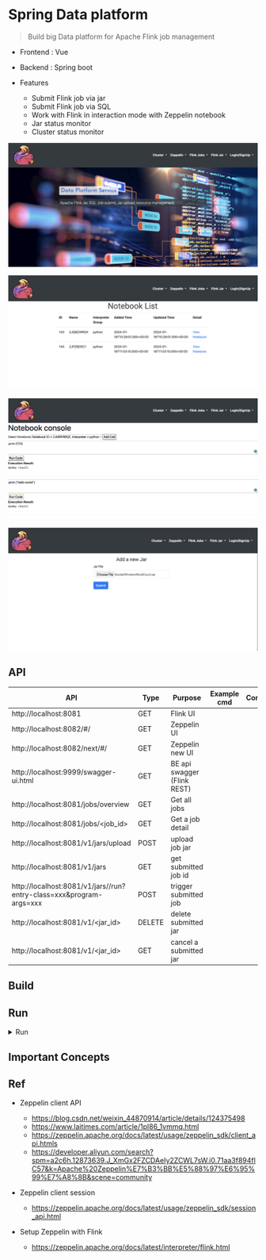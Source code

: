 # Spring Data platform
> Build big Data platform for Apache Flink job management


- Frontend : Vue
- Backend : Spring boot

- Features
  - Submit Flink job via jar
  - Submit Flink job via SQL
  - Work with Flink in interaction mode with Zeppelin notebook
  - Jar status monitor
  - Cluster status monitor


<p align="center"><img src ="./doc/pic/dataplatform_1.png"></p>

<p align="center"><img src ="./doc/pic/dataplatform_2.png"></p>

<p align="center"><img src ="./doc/pic/dataplatform_3.png"></p>

<p align="center"><img src ="./doc/pic/dataplatform_4.png"></p>

## API

| API | Type | Purpose | Example cmd | Comment|
| ----- | -------- | ---- | ----- | ---- |
| http://localhost:8081 | GET| Flink UI  | |
| http://localhost:8082/#/ | GET| Zeppelin UI  | |
| http://localhost:8082/next/#/| GET| Zeppelin new UI  | |
| http://localhost:9999/swagger-ui.html | GET| BE api swagger (Flink REST) | |
| http://localhost:8081/jobs/overview | GET| Get all jobs  | |
| http://localhost:8081/jobs/<job_id> | GET| Get a job detail | |
| http://localhost:8081/v1/jars/upload | POST | upload job jar| |
| http://localhost:8081/v1/jars | GET | get submitted job id |
| http://localhost:8081/v1/jars/<id>/run?entry-class=xxx&program-args=xxx| POST | trigger submitted job |
| http://localhost:8081/v1/<jar_id> | DELETE | delete submitted jar |
| http://localhost:8081/v1/<jar_id> | GET | cancel a submitted jar |



## Build


## Run

<details>
<summary>Run</summary>

```bash
#---------------------------
# Run app
#---------------------------

# build
mvn package

# run
java -jar <built_jar>
```

```bash

#---------------------------
# Spark Ref cmd
#---------------------------

# launch spark local master
cd /Users/yennanliu/spark-3.3.4-bin-hadoop3/sbin
bash start-master.sh
#bash start-all.sh
bash start-slave.sh

# stop spark local master
bash stop-master.sh
# bash stop-all.sh
bash stop-slave.sh


# UI : http://localhost:8080/


# run example job
cd /Users/yennanliu/spark-3.3.4-bin-hadoop3

bash bin/spark-submit \
  --class org.apache.spark.examples.SparkPi \
  --master spark://yennanliudeMacBook-Air.local:7077 \
  --deploy-mode cluster \
  --supervise \
  --executor-memory 20G \
  --total-executor-cores 100 \
  examples/jars/spark-examples_2.12-3.3.4.jar \
  1000
```


```bash

#---------------------------
# Flink Ref cmd
#---------------------------


# download flink
# https://nightlies.apache.org/flink/flink-docs-release-1.17/zh/docs/try-flink/local_installation/

cd flink-1.17.2


# start cluster
bash bin/start-cluster.sh

# Flink UI : http://localhost:8081/

# submit example job
bash bin/flink run examples/streaming/WordCount.jar

bash bin/flink run examples/streaming/TopSpeedWindowing.jar

# stop cluster
bash bin/stop-cluster.sh
```

```bash

#---------------------------
# Flink op cmd
#---------------------------

# curl upload a jar
# curl -X POST -H "Expect:" -F "@jarfile=/Users/yennanliu/flink-1.17.2/examples/streaming/StateMachineExample.jar" http://localhost:8081/jars/upload

# https://juejin.cn/s/flink%20rest%20api%20upload%20jar


#---------------------------------
# Flink REST API
#---------------------------------

# https://nightlies.apache.org/flink/flink-docs-release-1.18/zh/docs/ops/rest_api/
# https://nightlies.apache.org/flink/flink-docs-release-1.18/generated/rest_v1_dispatcher.yml

#---------------------------------
# Flink upload jar via API call
#---------------------------------

# How to upload multiple files at once using Curl?
# https://reqbin.com/req/c-dot4w5a2/curl-post-file
# curl [URL] -F file1=@filename1 -F file2=@filename2 -F file3=@filename3

curl -X POST -H "Expect:" -F "jarfile=@streaming/StateMachineExample.jar" http://localhost:8081/jars/upload

curl -X POST -H "Expect:" -F "jarfile=@table/StreamSQLExample.jar" http://localhost:8081/jars/upload

curl -X POST -F "jarfile=@table/StreamSQLExample.jar" http://localhost:8081/jars/upload


#---------------------------------
# Flink submit jar via API call
#---------------------------------

# submit job
# https://stackoverflow.com/questions/54348050/flink-rest-api-error-request-did-not-match-expected-format-jarrunrequestbody
curl -X POST -H 'Content-Type: application/json' --data '
{
  "programArgsList" : [
    "--input-job-name",
    "StreamSQLExample"
  ],
"parallelism": 30
}
' http://localhost:8081/jars/927a9fac-c7bf-48cd-b1b8-b4e536449eb0_StreamSQLExample.jar/run


curl -X POST -H 'Content-Type: application/json' http://localhost:8081/jars/927a9fac-c7bf-48cd-b1b8-b4e536449eb0_StreamSQLExample.jar/run


#---------------------------------
# Flink op via Swagger (FlinkRestService)
#---------------------------------

# upload jar param (POST)
{
  "jarFile": "/Users/yennanliu/flink-1.17.2/examples/table/StreamSQLExample.jar"
}

{
  "jarFile": "/Users/yennanliu/flink-1.17.2/examples/streaming/TopSpeedWindowing.jar"
}


# Submit flink job with jar id
{
  "allowNonRestoredState": true,
  "entryClass": "string",
  "jarId": "6219018d-42ed-4d68-bff7-bfc60b7d20c3_StreamSQLExample.jar",
  "parallelism": 1,
  "programArgs": "string",
  "savePointPath": "string"
}

{
  "allowNonRestoredState": true,
  "entryClass": "string",
  "jarId": "bead32dc-a0cd-49e0-b525-0d927375c4c7_StreamSQLExample.jar",
  "parallelism": 1,
  "programArgs": "string",
  "savePointPath": "string"
}

# stop job
# /jobs/:jobid/stop.

curl http://localhost:8081/jobs/6e80fe182c310a484bf7e9d4f25ac18d/cancel

```

```bash
#---------------------------------
# Flink SQL gateway
#---------------------------------


# https://nightlies.apache.org/flink/flink-docs-master/zh/docs/dev/table/sql-gateway/overview/

# start SQL gateway
bash bin/sql-gateway.sh start -Dsql-gateway.endpoint.rest.address=localhost

# stop SQL gateway
bash bin/sql-gateway.sh stop

#bash bin/sql-gateway.sh

curl http://localhost:8083/v1/info

curl --request POST http://localhost:8083/v1/sessions

# ➜  flink-1.17.2 curl --request POST http://localhost:8083/v1/sessions
# {"sessionHandle":"01def222-f1bd-427b-be19-56bc21a5728f"}%

sessionHandle="25c1a1b1-2c2e-4c70-be27-a60c152881d6"

url="http://localhost:8083/v1/sessions/${sessionHandle}/statements/"

curl --request POST $url --data '{"statement": "SELECT 1, 2, 3"}'

# curl --request POST $url --data '{"statement": "SELECT 1"}'
# {"operationHandle":"d256d8b1-f93e-4ee3-bb75-447be071cb5d"}%

operationHandle="d2ea0f50-54fe-4c22-b529-91b389c44304"

result_url="http://localhost:8083/v1/sessions/${sessionHandle}/operations/${operationHandle}/result/0"

curl --request GET $result_url

# curl --request GET $result_url
# {"resultType":"PAYLOAD","isQueryResult":true,"jobID":"d9a289ba044b6f0d07284cbdc6f7e63c","resultKind":"SUCCESS_WITH_CONTENT","results":{"columns":[{"name":"EXPR$0","logicalType":{"type":"INTEGER","nullable":false},"comment":null}],"rowFormat":"JSON","data":[{"kind":"INSERT","fields":[1]}]},"nextResultUri":"/v1/sessions/25c1a1b1-2c2e-4c70-be27-a60c152881d6/operations/7fa9b9c1-0a19-46c5-ae97-776a3e944bac/result/1"}%
```

```bash
#---------------------------------
# Apache Zeeplin
#---------------------------------

# https://medium.com/luckspark/setting-up-spark-2-0-1-and-zeppelin-0-6-2-on-macos-sierra-b163db9848f3#:~:text=to%20stop%20the%20zeppelin%2C%20simply,%2Ddaemon.sh%20stop%20command.

# start Zeeplin server
bash bin/zeppelin-daemon.sh start

# stop Zeeplin server
bash bin/zeppelin-daemon.sh stop
```

```bash
#---------------------------------
# Apache Zeeplin (Docker)
#---------------------------------

# https://zeppelin.apache.org/docs/0.10.1/quickstart/install.html

# install dokcer image

# docker run -p 8080:8080 --rm -v /Users/yennanliu/docker_file \
# -v /Users/yennanliu/docker_file/flink -e FLINK_HOME=/Users/yennanliu/flink-1.17.2 -e ZEPPELIN_NOTEBOOK_DIR='/notebook' --name zeppelin apache/zeppelin:0.10.0

# map 8080 port (in docker) to 8082 (external)
# docker run  -p 8082:8080 --rm -v /Users/yennanliu/flink-1.17.2:/opt/flink -e FLINK_HOME=/opt/flink  --name zeppelin apache/zeppelin:0.10.0

# pass zeppelin conf to docker env
cd SpringPlayground/SpringDataPlatform/backend

docker run  -p 8082:8080 --rm -v /Users/yennanliu/flink-1.17.2:/opt/flink --rm -v $(pwd)/zeppelin:/opt/zeppelin/conf:ro -e FLINK_HOME=/opt  --name zeppelin apache/zeppelin:0.10.0


docker run -u $(id -u) -p 8082:8080 -p 8081:8081 --rm \
  -v /Users/yennanliu/flink-1.17.2:/opt/flink \
  -e FLINK_HOME=/opt/flink \
  --name zeppelin \
  apache/zeppelin:0.10.0
```
</details>


## Important Concepts

## Ref

- Zeppelin client API
  - https://blog.csdn.net/weixin_44870914/article/details/124375498
  - https://www.laitimes.com/article/1pl86_1vmmq.html
  - https://zeppelin.apache.org/docs/latest/usage/zeppelin_sdk/client_api.htmls
  - https://developer.aliyun.com/search?spm=a2c6h.12873639.J_XmGx2FZCDAeIy2ZCWL7sW.i0.71aa3f894flC57&k=Apache%20Zeppelin%E7%B3%BB%E5%88%97%E6%95%99%E7%A8%8B&scene=community

- Zeppelin client session
  - https://zeppelin.apache.org/docs/latest/usage/zeppelin_sdk/session_api.html


- Setup Zeppelin with Flink
  - https://zeppelin.apache.org/docs/latest/interpreter/flink.html
